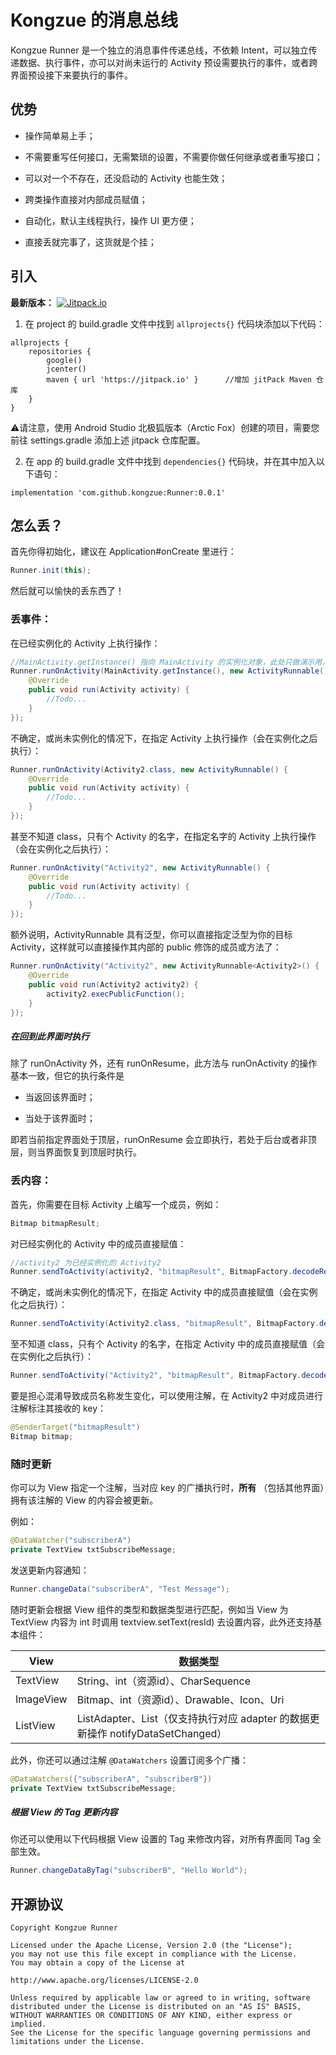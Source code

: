 # Kongzue 的消息总线

Kongzue Runner 是一个独立的消息事件传递总线，不依赖 Intent，可以独立传递数据、执行事件，亦可以对尚未运行的 Activity 预设需要执行的事件，或者跨界面预设接下来要执行的事件。

## 优势

- 操作简单易上手；

- 不需要重写任何接口，无需繁琐的设置，不需要你做任何继承或者重写接口；

- 可以对一个不存在，还没启动的 Activity 也能生效；

- 跨类操作直接对内部成员赋值；

- 自动化，默认主线程执行，操作 UI 更方便；

- 直接丢就完事了，这货就是个挂；

## 引入

<div>
<b>最新版本：</b>
<a href="https://jitpack.io/#kongzue/Runner">
<img src="https://jitpack.io/v/kongzue/Runner.svg" alt="Jitpack.io">
</a> 
</div>


1) 在 project 的 build.gradle 文件中找到 `allprojects{}` 代码块添加以下代码：

```
allprojects {
    repositories {
        google()
        jcenter()
        maven { url 'https://jitpack.io' }      //增加 jitPack Maven 仓库
    }
}
```

⚠️请注意，使用 Android Studio 北极狐版本（Arctic Fox）创建的项目，需要您前往 settings.gradle 添加上述 jitpack 仓库配置。

2) 在 app 的 build.gradle 文件中找到 `dependencies{}` 代码块，并在其中加入以下语句：

```
implementation 'com.github.kongzue:Runner:0.0.1'
```


## 怎么丢？

首先你得初始化，建议在 Application#onCreate 里进行：

```java
Runner.init(this);
```

然后就可以愉快的丢东西了！

### 丢事件：

在已经实例化的 Activity 上执行操作：

```java
//MainActivity.getInstance() 指向 MainActivity 的实例化对象，此处只做演示用，不建议这样用有内存泄漏的风险
Runner.runOnActivity(MainActivity.getInstance(), new ActivityRunnable() {
    @Override
    public void run(Activity activity) {
        //Todo...
    }
});
```

不确定，或尚未实例化的情况下，在指定 Activity 上执行操作（会在实例化之后执行）：

```java
Runner.runOnActivity(Activity2.class, new ActivityRunnable() {
    @Override
    public void run(Activity activity) {
        //Todo...
    }
});
```

甚至不知道 class，只有个 Activity 的名字，在指定名字的 Activity 上执行操作（会在实例化之后执行）：

```java
Runner.runOnActivity("Activity2", new ActivityRunnable() {
    @Override
    public void run(Activity activity) {
        //Todo...
    }
});
```

额外说明，ActivityRunnable 具有泛型，你可以直接指定泛型为你的目标 Activity，这样就可以直接操作其内部的 public 修饰的成员或方法了：

```java
Runner.runOnActivity("Activity2", new ActivityRunnable<Activity2>() {
    @Override
    public void run(Activity2 activity2) {
        activity2.execPublicFunction();
    }
});
```

##### 在回到此界面时执行

除了 runOnActivity 外，还有 runOnResume，此方法与 runOnActivity 的操作基本一致，但它的执行条件是

- 当返回该界面时；

- 当处于该界面时；

即若当前指定界面处于顶层，runOnResume 会立即执行，若处于后台或者非顶层，则当界面恢复到顶层时执行。

### 丢内容：

首先，你需要在目标 Activity 上编写一个成员，例如：

```java
Bitmap bitmapResult;
```

对已经实例化的 Activity 中的成员直接赋值：

```java
//activity2 为已经实例化的 Activity2
Runner.sendToActivity(activity2, "bitmapResult", BitmapFactory.decodeResource(getResources(),R.mipmap.img_bug));
```

不确定，或尚未实例化的情况下，在指定 Activity 中的成员直接赋值（会在实例化之后执行）：

```java
Runner.sendToActivity(Activity2.class, "bitmapResult", BitmapFactory.decodeResource(getResources(),R.mipmap.img_bug));
```

至不知道 class，只有个 Activity 的名字，在指定 Activity 中的成员直接赋值（会在实例化之后执行）：

```java
Runner.sendToActivity("Activity2", "bitmapResult", BitmapFactory.decodeResource(getResources(),R.mipmap.img_bug));
```

要是担心混淆导致成员名称发生变化，可以使用注解，在 Activity2 中对成员进行注解标注其接收的 key：

```java
@SenderTarget("bitmapResult")
Bitmap bitmap;
```

### 随时更新

你可以为 View 指定一个注解，当对应 key 的广播执行时，**所有** （包括其他界面）拥有该注解的 View 的内容会被更新。

例如：

```java
@DataWatcher("subscriberA")
private TextView txtSubscribeMessage;
```

发送更新内容通知：

```java
Runner.changeData("subscriberA", "Test Message");
```

随时更新会根据 View 组件的类型和数据类型进行匹配，例如当 View 为 TextView 内容为 int 时调用 textview.setText(resId) 去设置内容，此外还支持基本组件：

| View      | 数据类型                                                     |
| --------- | ------------------------------------------------------------ |
| TextView  | String、int（资源id）、CharSequence                          |
| ImageView | Bitmap、int（资源id）、Drawable、Icon、Uri                   |
| ListView  | ListAdapter、List（仅支持执行对应 adapter 的数据更新操作 notifyDataSetChanged） |

此外，你还可以通过注解 `@DataWatchers` 设置订阅多个广播：
```java
@DataWatchers({"subscriberA", "subscriberB"})
private TextView txtSubscribeMessage;
```

##### 根据 View 的 Tag 更新内容

你还可以使用以下代码根据 View 设置的 Tag 来修改内容，对所有界面同 Tag 全部生效。

```java
Runner.changeDataByTag("subscriberB", "Hello World");
```

## 开源协议

```
Copyright Kongzue Runner

Licensed under the Apache License, Version 2.0 (the "License");
you may not use this file except in compliance with the License.
You may obtain a copy of the License at

http://www.apache.org/licenses/LICENSE-2.0

Unless required by applicable law or agreed to in writing, software
distributed under the License is distributed on an "AS IS" BASIS,
WITHOUT WARRANTIES OR CONDITIONS OF ANY KIND, either express or implied.
See the License for the specific language governing permissions and
limitations under the License.
```
